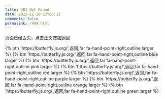 ```yaml
---
title: 404 Not Found
date: 2022-11-20 13:03:13
comments: false
permalink: /404.html
---
```

页面已经丢失，点击正文按钮返回

<div class="btn-center">
{% btn 'https://butterfly.js.org/',返回,far fa-hand-point-right,outline larger %}
{% btn 'https://butterfly.js.org/',返回,far fa-hand-point-right,outline blue larger %}
{% btn 'https://butterfly.js.org/',返回,far fa-hand-point-right,outline pink larger %}
{% btn 'https://butterfly.js.org/',返回,far fa-hand-point-right,outline red larger %}
{% btn 'https://butterfly.js.org/',返回,far fa-hand-point-right,outline purple larger %}
{% btn 'https://butterfly.js.org/',返回,far fa-hand-point-right,outline orange larger %}
{% btn 'https://butterfly.js.org/',返回,far fa-hand-point-right,outline green larger %}
</div>
